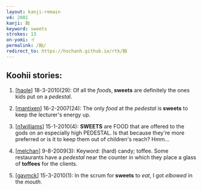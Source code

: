 ```yaml
---
layout: kanji-remain
v4: 2801
kanji: 飴
keyword: sweets
strokes: 13
on-yomi: イ
permalink: /飴/
redirect_to: https://hochanh.github.io/rtk/飴
---
```


## Koohii stories: 

1) [<a href="http://kanji.koohii.com/profile/haole">haole</a>] 18-3-2010(29): Of all the <em>food</em>s,<strong> sweets</strong> are definitely the ones kids put on a <em>pedestal</em>.

2) [<a href="http://kanji.koohii.com/profile/mantixen">mantixen</a>] 16-2-2007(24): The only <em>food</em> at the <em>pedestal</em> is<strong> sweets</strong> to keep the lecturer&#039;s energy up.

3) [<a href="http://kanji.koohii.com/profile/n1williams">n1williams</a>] 15-1-2010(4): <strong>SWEETS</strong> are FOOD that are offered to the gods on an especially high PEDESTAL. Is that because they&#039;re more preferred or is it to keep them out of children&#039;s reach? Hmm...

4) [<a href="http://kanji.koohii.com/profile/melchan">melchan</a>] 9-8-2009(3): Keyword: (hard) candy; toffee. Some restaurants have a <em>pedestal</em> near the counter in which they place a glass of <strong>toffees</strong> for the clients.

5) [<a href="http://kanji.koohii.com/profile/gavmck">gavmck</a>] 15-3-2010(1): In the scrum for<strong> sweets</strong> to <em>eat</em>, I got <em>elbowed</em> in the <em>mouth</em>.

